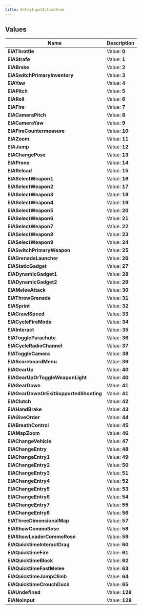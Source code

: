 ```yaml
---
title: EntryInputActionEnum
---
```


## Values
| Name | Description |
| ---- | ----------- |
| **EIAThrottle** | Value: **0** |
| **EIAStrafe** | Value: **1** |
| **EIABrake** | Value: **2** |
| **EIASwitchPrimaryInventory** | Value: **3** |
| **EIAYaw** | Value: **4** |
| **EIAPitch** | Value: **5** |
| **EIARoll** | Value: **6** |
| **EIAFire** | Value: **7** |
| **EIACameraPitch** | Value: **8** |
| **EIACameraYaw** | Value: **9** |
| **EIAFireCountermeasure** | Value: **10** |
| **EIAZoom** | Value: **11** |
| **EIAJump** | Value: **12** |
| **EIAChangePose** | Value: **13** |
| **EIAProne** | Value: **14** |
| **EIAReload** | Value: **15** |
| **EIASelectWeapon1** | Value: **16** |
| **EIASelectWeapon2** | Value: **17** |
| **EIASelectWeapon3** | Value: **18** |
| **EIASelectWeapon4** | Value: **19** |
| **EIASelectWeapon5** | Value: **20** |
| **EIASelectWeapon6** | Value: **21** |
| **EIASelectWeapon7** | Value: **22** |
| **EIASelectWeapon8** | Value: **23** |
| **EIASelectWeapon9** | Value: **24** |
| **EIASwitchPrimaryWeapon** | Value: **25** |
| **EIAGrenadeLauncher** | Value: **26** |
| **EIAStaticGadget** | Value: **27** |
| **EIADynamicGadget1** | Value: **28** |
| **EIADynamicGadget2** | Value: **29** |
| **EIAMeleeAttack** | Value: **30** |
| **EIAThrowGrenade** | Value: **31** |
| **EIASprint** | Value: **32** |
| **EIACrawlSpeed** | Value: **33** |
| **EIACycleFireMode** | Value: **34** |
| **EIAInteract** | Value: **35** |
| **EIAToggleParachute** | Value: **36** |
| **EIACycleRadioChannel** | Value: **37** |
| **EIAToggleCamera** | Value: **38** |
| **EIAScoreboardMenu** | Value: **39** |
| **EIAGearUp** | Value: **40** |
| **EIAGearUpOrToggleWeaponLight** | Value: **40** |
| **EIAGearDown** | Value: **41** |
| **EIAGearDownOrExitSupportedShooting** | Value: **41** |
| **EIAClutch** | Value: **42** |
| **EIAHandBrake** | Value: **43** |
| **EIAGiveOrder** | Value: **44** |
| **EIABreathControl** | Value: **45** |
| **EIAMapZoom** | Value: **46** |
| **EIAChangeVehicle** | Value: **47** |
| **EIAChangeEntry** | Value: **48** |
| **EIAChangeEntry1** | Value: **49** |
| **EIAChangeEntry2** | Value: **50** |
| **EIAChangeEntry3** | Value: **51** |
| **EIAChangeEntry4** | Value: **52** |
| **EIAChangeEntry5** | Value: **53** |
| **EIAChangeEntry6** | Value: **54** |
| **EIAChangeEntry7** | Value: **55** |
| **EIAChangeEntry8** | Value: **56** |
| **EIAThreeDimensionalMap** | Value: **57** |
| **EIAShowCommoRose** | Value: **58** |
| **EIAShowLeaderCommoRose** | Value: **59** |
| **EIAQuicktimeInteractDrag** | Value: **60** |
| **EIAQuicktimeFire** | Value: **61** |
| **EIAQuicktimeBlock** | Value: **62** |
| **EIAQuicktimeFastMelee** | Value: **63** |
| **EIAQuicktimeJumpClimb** | Value: **64** |
| **EIAQuicktimeCrouchDuck** | Value: **65** |
| **EIAUndefined** | Value: **128** |
| **EIANoInput** | Value: **128** |

